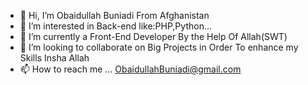 - 👋 Hi, I’m Obaidullah Buniadi From Afghanistan 
- 👀 I’m interested in Back-end like:PHP,Python...
- 🌱 I’m currently a Front-End Developer By the Help Of Allah(SWT)
- 💞️ I’m looking to collaborate on Big Projects in Order To enhance my Skills Insha Allah
- 📫 How to reach me ...  ObaidullahBuniadi@gmail.com

<!---
Buniadi/Buniadi is a ✨ special ✨ repository because its `README.md` (this file) appears on your GitHub profile.
You can click the Preview link to take a look at your changes.
--->
